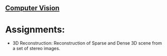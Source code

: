 ## [Computer Vision](https://www.udacity.com/course/introduction-to-computer-vision--ud810)


# Assignments: 
* 3D Reconstruction: Reconstruction of Sparse and Dense 3D scene from a set of stereo images.
